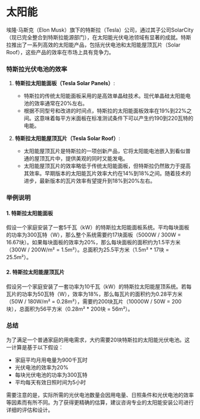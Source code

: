 # 太阳能

埃隆·马斯克（Elon Musk）旗下的特斯拉（Tesla）公司，通过其子公司SolarCity（现已完全整合到特斯拉能源部门），在太阳能光伏电池领域有显著的成就。特斯拉推出了一系列高效的太阳能产品，包括光伏电池和太阳能屋顶瓦片（Solar Roof），这些产品的效率在市场上具有竞争力。

### 特斯拉光伏电池的效率

1. **特斯拉太阳能面板（Tesla Solar Panels）**:
   - 特斯拉的传统太阳能面板采用的是高效单晶硅技术。现代单晶硅太阳能电池的效率通常在20%左右。
   - 根据不同型号和改进的时间点，特斯拉的太阳能面板效率在19%到22%之间。这意味着每平方米面板在标准测试条件下可以产生约190到220瓦特的电能。

2. **特斯拉太阳能屋顶瓦片（Tesla Solar Roof）**:
   - 太阳能屋顶瓦片是特斯拉的一项创新产品，它将太阳能电池嵌入到看似普通的屋顶瓦片中，提供美观的同时又能发电。
   - 太阳能屋顶瓦片的效率略低于传统太阳能面板，但特斯拉仍然致力于提高其效率。早期版本的太阳能瓦片效率大约在14%到18%之间。随着技术的进步，最新版本的瓦片效率有望提升到18%到20%左右。

### 举例说明

#### 1. 特斯拉太阳能面板
假设一个家庭安装了一套5千瓦（kW）的特斯拉太阳能面板系统。平均每块面板的功率为300瓦特（W），那么整个系统需要约17块面板（5000W / 300W = 16.67块）。如果每块面板的效率为20%，那么每块面板的面积约为1.5平方米（300W / 200W/m² = 1.5m²）。总面积为25.5平方米（1.5m² * 17块 = 25.5m²）。

#### 2. 特斯拉太阳能屋顶瓦片
假设另一个家庭安装了一套功率为10千瓦（kW）的特斯拉太阳能屋顶系统。若每瓦片的功率为50瓦特（W），效率为18%，那么每瓦片的面积约为0.28平方米（50W / 180W/m² = 0.28m²），需要约200块瓦片（10000W / 50W = 200块），总面积为56平方米（0.28m² * 200块 = 56m²）。



### 总结

为了满足一个普通家庭的用电需求，大约需要20块特斯拉的太阳能光伏电池。这一计算是基于以下假设：

- 家庭平均月用电量为900千瓦时
- 光伏电池的效率为20%
- 每块光伏电池的功率为300瓦特
- 平均每天有效日照时间为5小时

需要注意的是，实际所需的光伏电池数量会因用电量、日照条件和光伏电池的效率等因素而有所不同。为了获得更精确的估算，建议咨询专业的太阳能安装公司进行详细的评估和设计。